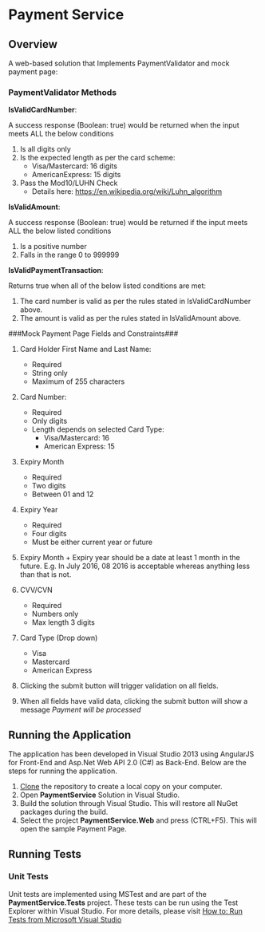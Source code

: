 # Payment Service

## Overview
A web-based solution that Implements PaymentValidator and mock payment page:

### PaymentValidator Methods

**IsValidCardNumber**: 

A success response (Boolean: true) would be returned when the input meets ALL the below conditions
1. Is all digits only 
2. Is the expected length as per the card scheme:
    - Visa/Mastercard: 16 digits
    - AmericanExpress: 15 digits
3. Pass the Mod10/LUHN Check
    - Details here: https://en.wikipedia.org/wiki/Luhn_algorithm 


**IsValidAmount**: 

A success response (Boolean: true) would be returned if the input meets ALL the below listed conditions
1. Is a positive number
2. Falls in the range 0 to 999999

**IsValidPaymentTransaction**: 

Returns true when all of the below listed conditions are met:
1. The card number is valid as per the rules stated in IsValidCardNumber above.
2. The amount is valid as per the rules stated in IsValidAmount above.


###Mock Payment Page Fields and Constraints###

1. Card Holder First Name and Last Name:
    - Required
    - String only
    - Maximum of 255 characters
	
2. Card Number:
    - Required
    - Only digits
    - Length depends on selected Card Type:
		- Visa/Mastercard: 16
		- American Express: 15

3. Expiry Month
    - Required 
    - Two digits
    - Between 01 and 12

4. Expiry Year
    - Required
    - Four digits
    - Must be either current year or future

5. Expiry Month + Expiry year should be a date at least 1 month in the future. E.g. In July 2016, 08 2016 is acceptable whereas anything less than that is not.

6. CVV/CVN
    - Required
    - Numbers only
    - Max length 3 digits

7. Card Type (Drop down)
    - Visa
    - Mastercard
    - American Express

8. Clicking the submit button will trigger validation on all fields. 

9. When all fields have valid data, clicking the submit button will show a message *Payment will be processed*
		

## Running the Application
The application has been developed in Visual Studio 2013 using AngularJS for Front-End and Asp&#46;Net Web API 2.0 (C#) as Back-End. Below are the steps for running the application.

1. [Clone](https://help.github.com/articles/cloning-a-repository/) the repository to create a local copy on your computer.
2. Open **PaymentService** Solution in Visual Studio.
3. Build the solution through Visual Studio. This will restore all NuGet packages during the build.
4. Select the project **PaymentService.Web** and press (CTRL+F5). This will open the sample Payment Page.

## Running Tests

### Unit Tests

Unit tests are implemented using MSTest and are part of the **PaymentService.Tests** project. These tests can be run using the Test Explorer within Visual Studio. For more details, please visit [How to: Run Tests from Microsoft Visual Studio](https://msdn.microsoft.com/en-us/library/ms182470(v=vs.120).aspx) 

